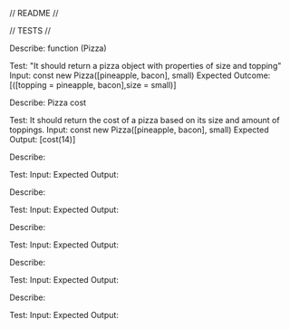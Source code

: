 // README //

// TESTS //

Describe: function (Pizza)

Test: "It should return a pizza object with properties of size and topping"
Input: const new Pizza([pineapple, bacon], small)
Expected Outcome: [([topping = pineapple, bacon],size = small)]

Describe: Pizza cost

Test: It should return the cost of a pizza based on its size and amount of toppings.
Input: const new Pizza([pineapple, bacon], small)
Expected Output: [cost(14)]

Describe:

Test:
Input:
Expected Output:

Describe:

Test:
Input:
Expected Output:

Describe:

Test:
Input:
Expected Output:

Describe:

Test:
Input:
Expected Output:

Describe:

Test:
Input:
Expected Output: